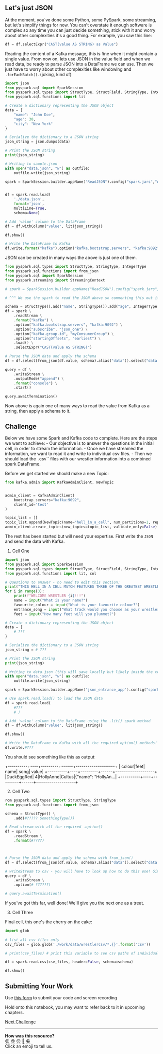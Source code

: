 ## Let's just JSON

At the moment, you've done some Python, some PySpark, some streaming, but let's simplify things for now.
You can't overstate it enough software is complex so any time you can just decide something,
stick with it and worry about other complexities it's a good thing.
For example, you saw this line:

```python
df = df.selectExpr("CAST(value AS STRING) as Value")
```

Reading the content of a Kafka message, this is fine when it might contain a single value.
From now on, lets use JSON in the value field and when we read data, be ready to
parse JSON into a DataFrame we can use. Then we just have to worry about other complexities
like windowing and `.forEachBatch()`. (joking, kind of)


```python
import json
from pyspark.sql import SparkSession
from pyspark.sql.types import StructType, StructField, StringType, IntegerType
from pyspark.sql.functions import lit

# Create a dictionary representing the JSON object
data = {
    "name": "John Doe",
    "age": 30,
    "city": "New York"
}

# Serialize the dictionary to a JSON string
json_string = json.dumps(data)

# Print the JSON string
print(json_string)

# Writing to sample.json
with open("data.json", "w") as outfile:
    outfile.write(json_string)

spark = SparkSession.builder.appName("ReadJSON").config("spark.jars","work/data/commons-pool2-2.11.1.jar,work/data/spark-sql-kafka-0-10_2.12-3.4.0.jar,work/data/spark-streaming-kafka-0-10-assembly_2.12-3.4.0.jar").getOrCreate()


df = spark.read.load(
    './data.json', 
    format='json',
    multiLine=True, 
    schema=None)

# Add 'value' column to the DataFrame
df = df.withColumn("value", lit(json_string))

df.show()

# Write the DataFrame to Kafka
df.write.format("kafka").option("kafka.bootstrap.servers", "kafka:9092").option("topic", "json_one").save()
```

JSON can be created in many ways the above is just one of them.

```python
from pyspark.sql.types import StructType, StringType, IntegerType
from pyspark.sql.functions import from_json
from pyspark.sql import SparkSession
from pyspark.streaming import StreamingContext

# spark = SparkSession.builder.appName("ReadJSON").config("spark.jars","work/data/commons-pool2-2.11.1.jar,work/data/spark-sql-kafka-0-10_2.12-3.4.0.jar,work/data/spark-streaming-kafka-0-10-assembly_2.12-3.4.0.jar").getOrCreate()

# ^^^ We use the spark to read the JSON above so commenting this out if you're running one cell after another to look at the output in the logs ^^^

schema = StructType().add("name", StringType()).add("age", IntegerType()).add("city", StringType())
df = spark \
    .readStream \
    .format("kafka") \
    .option("kafka.bootstrap.servers", "kafka:9092") \
    .option("subscribe", "json_one") \
    .option("kafka.group.id", "myConsumerGroup") \
    .option("startingOffsets", "earliest") \
    .load() \
    .selectExpr("CAST(value AS STRING)")

# Parse the JSON data and apply the schema
df = df.select(from_json(df.value, schema).alias("data")).select("data.*")

query = df \
    .writeStream \
    .outputMode("append") \
    .format("console") \
    .start()

query.awaitTermination()
```

Now above is again one of many ways to read the value from Kafka as a string, then apply a schema to it.

## Challenge

Below we have some Spark and Kafka code to complete. Here are the steps we want to achieve:
    - Our objective is to answer the questions in the initial cell, in order to stream the information. 
    - Once we have streamed the information, we want to read it and write to individual csv files.
    - Then we should load the `.`csv`` files with our wrestler information into a combined spark DataFrame.

Before we get started we should make a new Topic:
``` python
from kafka.admin import KafkaAdminClient, NewTopic


admin_client = KafkaAdminClient(
    bootstrap_servers="kafka:9092", 
    client_id='test'
)

topic_list = []
topic_list.append(NewTopic(name="hell_in_a_cell", num_partitions=1, replication_factor=1))
admin_client.create_topics(new_topics=topic_list, validate_only=False)
```

The rest has been started but will need your expertise. First write the `JSON` and send the data with Kafka.

1. Cell One
``` python
import json
from pyspark.sql import SparkSession
from pyspark.sql.types import StructType, StructField, StringType, IntegerType
from pyspark.sql.functions import lit, col

# Questions to answer - no need to edit this section:
print("THIS HELL IN A CELL MATCH FEATURES THREE OF THE GREATEST WRESTLERS OF 2001.")
for i in range(3):
    print(f"WELCOME WRESTLER {i}!!!")
    name = input("What is your name?")
    favourite_colour = input("What is your favourite colour?")
    entrance_song = input("What track would you choose as your wrestler alter-ego entrance song?")
    feet = input("How many feet will you plummet?")

# Create a dictionary representing the JSON object
data = {
    # ???
}

# Serialize the dictionary to a JSON string
json_string = # ???

# Print the JSON string
print(json_string)

# Writing to data.json (this will save locally but likely inside the container)
with open("data.json", "w") as outfile:
    outfile.write(json_string)

spark = SparkSession.builder.appName("json_entrance_app").config("spark.jars","work/data/commons-pool2-2.11.1.jar,work/data/spark-sql-kafka-0-10_2.12-3.4.0.jar,work/data/spark-streaming-kafka-0-10-assembly_2.12-3.4.0.jar").getOrCreate()

# Use spark.read.load() to load the JSON data
df = spark.read.load(
    #???
    # )

# Add 'value' column to the DataFrame using the .lit() spark method
df = df.withColumn("value", lit(json_string))

df.show()

# Write the DataFrame to Kafka with all the required option() methods!
df.write.#???
```

You should see something like this as output:

+----------+----+---------+------+--------------------+
|    colour|feet|     name|  song|               value|
+----------+----+---------+------+--------------------+
|DuckEggRed|   4|HollyAnne|Cultus|{"name": "HollyAn...|
+----------+----+---------+------+--------------------+

2. Cell Two
``` python
rom pyspark.sql.types import StructType, StringType
from pyspark.sql.functions import from_json

schema = StructType() \
    .add(#????? SomethingType())

# Read stream with all the required .option()
df = spark \
    .readStream \
    .format(#????)



# Parse the JSON data and apply the schema with from_json()
df = df.select(from_json(df.value, schema).alias("data")).select("data.*")

# writeStream to csv - you will have to look up how to do this one! Give it a go! 
query = df \
    .writeStream \
    .option(# ??????)

# query.awaitTermination()
```

If you've got this far, well done! We'll give you the next one as a treat.

3. Cell Three

Final cell, this one's the cherry on the cake:

```python
import glob
 
# list all csv files only
csv_files = glob.glob('./work/data/wrestlercsv/*.{}'.format('csv'))

# print(csv_files) # print this variable to see csv paths of individual csv files from the stream

df = spark.read.csv(csv_files, header=False, schema=schema)

df.show()

```


## Submitting Your Work

Use [this form](https://airtable.com/shr6mk28x0fy3OrxN?prefill_Item=data_streaming_02) to submit your code and screen recording

Hold onto this notebook, you may want to refer back to it in upcoming chapters.

[Next Challenge](06_udf.md)

<!-- BEGIN GENERATED SECTION DO NOT EDIT -->

---

**How was this resource?**  
[😫](https://airtable.com/shrUJ3t7KLMqVRFKR?prefill_Repository=makersacademy%2Fdata_streaming&prefill_File=03_spark_streaming%2F05_json_input_output.md&prefill_Sentiment=😫) [😕](https://airtable.com/shrUJ3t7KLMqVRFKR?prefill_Repository=makersacademy%2Fdata_streaming&prefill_File=03_spark_streaming%2F05_json_input_output.md&prefill_Sentiment=😕) [😐](https://airtable.com/shrUJ3t7KLMqVRFKR?prefill_Repository=makersacademy%2Fdata_streaming&prefill_File=03_spark_streaming%2F05_json_input_output.md&prefill_Sentiment=😐) [🙂](https://airtable.com/shrUJ3t7KLMqVRFKR?prefill_Repository=makersacademy%2Fdata_streaming&prefill_File=03_spark_streaming%2F05_json_input_output.md&prefill_Sentiment=🙂) [😀](https://airtable.com/shrUJ3t7KLMqVRFKR?prefill_Repository=makersacademy%2Fdata_streaming&prefill_File=03_spark_streaming%2F05_json_input_output.md&prefill_Sentiment=😀)  
Click an emoji to tell us.

<!-- END GENERATED SECTION DO NOT EDIT -->
